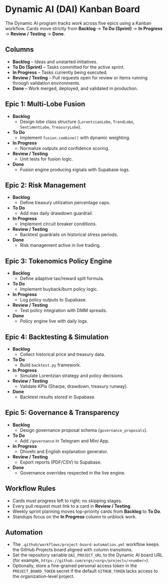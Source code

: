 # Dynamic AI (DAI) Kanban Board

The Dynamic AI program tracks work across five epics using a Kanban workflow. Cards move strictly from **Backlog** → **To Do (Sprint)** → **In Progress** → **Review / Testing** → **Done**.

## Columns
- **Backlog** – Ideas and unstarted initiatives.
- **To Do (Sprint)** – Tasks committed for the active sprint.
- **In Progress** – Tasks currently being executed.
- **Review / Testing** – Pull requests open for review or items running through validation environments.
- **Done** – Work merged, deployed, and validated in production.

## Epic 1: Multi-Lobe Fusion
- **Backlog**
  - Design lobe class structure (`LorentzianLobe`, `TrendLobe`, `SentimentLobe`, `TreasuryLobe`).
- **To Do**
  - Implement `fusion.combine()` with dynamic weighting.
- **In Progress**
  - Normalize outputs and confidence scoring.
- **Review / Testing**
  - Unit tests for fusion logic.
- **Done**
  - Fusion engine producing signals with Supabase logs.

## Epic 2: Risk Management
- **Backlog**
  - Define treasury utilization percentage caps.
- **To Do**
  - Add max daily drawdown guardrail.
- **In Progress**
  - Implement circuit breaker conditions.
- **Review / Testing**
  - Backtest guardrails on historical stress periods.
- **Done**
  - Risk management active in live trading.

## Epic 3: Tokenomics Policy Engine
- **Backlog**
  - Define adaptive tax/reward split formula.
- **To Do**
  - Implement buyback/burn policy logic.
- **In Progress**
  - Log policy outputs to Supabase.
- **Review / Testing**
  - Test policy integration with DMM spreads.
- **Done**
  - Policy engine live with daily logs.

## Epic 4: Backtesting & Simulation
- **Backlog**
  - Collect historical price and treasury data.
- **To Do**
  - Build `backtest.py` framework.
- **In Progress**
  - Simulate Lorentzian strategy and policy decisions.
- **Review / Testing**
  - Validate KPIs (Sharpe, drawdown, treasury runway).
- **Done**
  - Backtest results stored in Supabase.

## Epic 5: Governance & Transparency
- **Backlog**
  - Design governance proposal schema (`governance_proposals`).
- **To Do**
  - Add `/governance` in Telegram and Mini App.
- **In Progress**
  - Dhivehi and English explanation generator.
- **Review / Testing**
  - Export reports (PDF/CSV) to Supabase.
- **Done**
  - Governance overrides respected in the live engine.

## Workflow Rules
- Cards must progress left to right; no skipping stages.
- Every pull request must link to a card in **Review / Testing**.
- Weekly sprint planning moves top-priority cards from **Backlog** to **To Do**.
- Standups focus on the **In Progress** column to unblock work.

## Automation
- The `.github/workflows/project-board-automation.yml` workflow keeps the GitHub Projects board aligned with column transitions.
- Set the repository variable `DAI_PROJECT_URL` to the Dynamic AI board URL (for example, `https://github.com/orgs/<org>/projects/<number>`).
- Optionally, store a fine-grained personal access token in the `PROJECT_BOARD_TOKEN` secret if the default `GITHUB_TOKEN` lacks access to the organization-level project.
